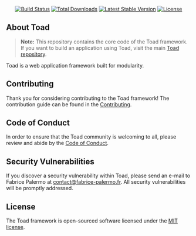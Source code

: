 <p align="center">
<a href="https://travis-ci.org/fab5741/Toad-core"><img src="https://travis-ci.org/fab5741/toad-core.svg" alt="Build Status"></a>
<a href="https://packagist.org/packages/fab5741/toad-core"><img src="https://poser.pugx.org/fab5741/toad-core/d/total.svg" alt="Total Downloads"></a>
<a href="https://packagist.org/packages/fab5741/toad-core"><img src="https://poser.pugx.org/fab5741/toad-core/v/stable.svg" alt="Latest Stable Version"></a>
<a href="https://packagist.org/packages/fab5741/toad-core"><img src="https://poser.pugx.org/fab5741/toad-core/license.svg" alt="License"></a>
</p>

## About Toad

> **Note:** This repository contains the core code of the Toad framework. If you want to build an application using Toad, visit the main [Toad repository](https://github.com/fab5741/toad).

Toad is a web application framework built for modularity.

## Contributing

Thank you for considering contributing to the Toad framework! The contribution guide can be found in the [Contributing](CONTRIBUTING.md).

## Code of Conduct

In order to ensure that the Toad community is welcoming to all, please review and abide by the [Code of Conduct](CODE_OF_CONDUCT.md).

## Security Vulnerabilities

If you discover a security vulnerability within Toad, please send an e-mail to Fabrice Palermo at contact@fabrice-palermo.fr. All security vulnerabilities will be promptly addressed.

## License

The Toad framework is open-sourced software licensed under the [MIT license](http://opensource.org/licenses/MIT).
